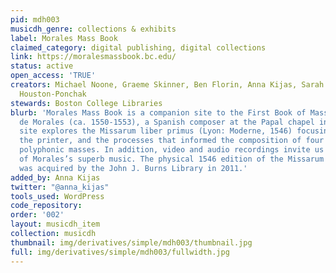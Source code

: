 ```yaml
---
pid: mdh003
musicdh_genre: collections & exhibits
label: Morales Mass Book
claimed_category: digital publishing, digital collections
link: https://moralesmassbook.bc.edu/
status: active
open_access: 'TRUE'
creators: Michael Noone, Graeme Skinner, Ben Florin, Anna Kijas, Sarah DeLorme, Chris
  Houston-Ponchak
stewards: Boston College Libraries
blurb: 'Morales Mass Book is a companion site to the First Book of Masses by Cristóbal
  de Morales (ca. 1550-1553), a Spanish composer at the Papal chapel in Rome. Our
  site explores the Missarum liber primus (Lyon: Moderne, 1546) focusing on the composer,
  the printer, and the processes that informed the composition of four of Morales’s
  polyphonic masses. In addition, video and audio recordings invite us into the world
  of Morales’s superb music. The physical 1546 edition of the Missarum liber primus
  was acquired by the John J. Burns Library in 2011.'
added_by: Anna Kijas
twitter: "@anna_kijas"
tools_used: WordPress
code_repository:
order: '002'
layout: musicdh_item
collection: musicdh
thumbnail: img/derivatives/simple/mdh003/thumbnail.jpg
full: img/derivatives/simple/mdh003/fullwidth.jpg
---
```

